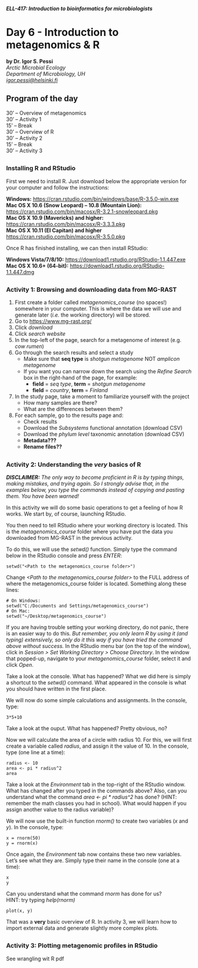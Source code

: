 <p><em><strong>ELL-417: Introduction to bioinformatics for microbiologists</strong></em></p>
<h1 id="day-6---introduction-to-metagenomics--r">Day 6 - Introduction to metagenomics &amp; R</h1>
<p><strong>by Dr. Igor S. Pessi</strong><br>
<em>Arctic Microbial Ecology<br>
Department of Microbiology, UH<br>
<a href="mailto:igor.pessi@helsinki.fi">igor.pessi@helsinki.fi</a></em></p>
<h2 id="program-of-the-day">Program of the day</h2>
<p>30’ – Overview of metagenomics<br>
30’ – Activity 1<br>
15’ – Break<br>
30’ – Overview of R<br>
30’ – Activity 2<br>
15’  –  Break<br>
30’ – Activity 3</p>
<h2 id="section"></h2>
<h3 id="installing-r-and-rstudio">Installing R and RStudio</h3>
<p>First we need to install R. Just download below the appropriate version for your computer and follow the instructions:</p>
<p><strong>Windows:</strong> <a href="https://cran.rstudio.com/bin/windows/base/R-3.5.0-win.exe">https://cran.rstudio.com/bin/windows/base/R-3.5.0-win.exe</a><br>
<strong>Mac OS X 10.6 (Snow Leopard) – 10.8 (Mountain Lion):</strong> <a href="https://cran.rstudio.com/bin/macosx/R-3.2.1-snowleopard.pkg">https://cran.rstudio.com/bin/macosx/R-3.2.1-snowleopard.pkg</a><br>
<strong>Mac OS X 10.9 (Mavericks) and higher:</strong> <a href="https://cran.rstudio.com/bin/macosx/R-3.3.3.pkg">https://cran.rstudio.com/bin/macosx/R-3.3.3.pkg</a><br>
<strong>Mac OS X 10.11 (El Capitan) and higher</strong> <a href="https://cran.rstudio.com/bin/macosx/R-3.5.0.pkg">https://cran.rstudio.com/bin/macosx/R-3.5.0.pkg</a></p>
<p>Once R has finished installing, we can then install RStudio:</p>
<p><strong>Windows Vista/7/8/10:</strong> <a href="https://download1.rstudio.org/RStudio-1.1.447.exe">https://download1.rstudio.org/RStudio-1.1.447.exe</a><br>
<strong>Mac OS X 10.6+ (64-bit):</strong> <a href="https://download1.rstudio.org/RStudio-1.1.447.dmg">https://download1.rstudio.org/RStudio-1.1.447.dmg</a></p>
<h2 id="section-1"></h2>
<h3 id="activity-1-browsing-and-downloading-data-from-mg-rast">Activity 1: Browsing and downloading data from MG-RAST</h3>
<ol>
<li>First create a folder called <em>metagenomics_course</em> (no spaces!) somewhere in your computer. This is where the data we will use and generate later (<em>i.e.</em> the working directory) will be stored.</li>
<li>Go to <a href="https://www.mg-rast.org/">https://www.mg-rast.org/</a></li>
<li>Click <em>download</em></li>
<li>Click <em>search website</em></li>
<li>In the top-left of the page, search for a metagenome of interest (e.g. <em>cow rumen</em>)</li>
<li>Go through the search results and select a study
<ul>
<li>Make sure that <strong>seq type</strong> is <em>shotgun metagenome</em> NOT <em>amplicon metagenome</em></li>
<li>If you want you can narrow down the search using the <em>Refine Search</em> box in the right-hand of the page, for example:
<ul>
<li><strong>field</strong> = <em>seq type</em>, <strong>term</strong> = <em>shotgun metagenome</em></li>
<li><strong>field</strong> = <em>country</em>, <strong>term</strong> = <em>Finland</em></li>
</ul>
</li>
</ul>
</li>
<li>In the study page, take a moment to familiarize yourself with the project
<ul>
<li>How many samples are there?</li>
<li>What are the differences between them?</li>
</ul>
</li>
<li>For each sample, go to the results page and:
<ul>
<li>Check results</li>
<li>Download the <em>Subsystems</em> functional annotation (download CSV)</li>
<li>Download the <em>phylum level</em> taxonomic annotation (download CSV)</li>
<li><strong>Metadata???</strong></li>
<li><strong>Rename files??</strong></li>
</ul>
</li>
</ol>
<h2 id="section-2"></h2>
<h3 id="activity-2-understanding-the-very-basics-of-r">Activity 2: Understanding the <em>very</em> basics of R</h3>
<p><em><strong>DISCLAIMER:</strong> The only way to become proficient in R is by typing things, making mistakes, and trying again. So I strongly advise that, in the examples below, you type the commands instead of copying and pasting them. You have been warned!</em></p>
<p>In this activity we will do some basic operations to get a feeling of how R works. We start by, of course, launching RStudio.</p>
<p>You then need to tell RStudio where your working directory is located. This is the <em>metagenomics_course</em> folder where you have put the data you downloaded from MG-RAST in the previous activity.</p>
<p>To do this, we will use the <em>setwd()</em> function. Simply type the command below in the RStudio console  and press <em>ENTER</em>:</p>
<pre><code>setwd("&lt;Path to the metagenomics_course folder&gt;")
</code></pre>
<p>Change <em>&lt;Path to the metagenomics_course folder&gt;</em> to the FULL address of where the metagenomics_course folder is located. Something along these lines:</p>
<pre><code># On Windows:
setwd("C:/Documents and Settings/metagenomics_course")
# On Mac:
setwd("~/Desktop/metagenomics_course")
</code></pre>
<p>If you are having trouble setting your working directory, do not panic, there is an easier way to do this. <em>But remember, you only learn R by using it (and typing) extensively, so only do it this way if you have tried the command above without success.</em> In the RStudio menu bar (on the top of the window), click in <em>Session &gt; Set Working Directory &gt; Choose Directory</em>. In the window that popped-up, navigate to your <em>metagenomics_course</em> folder, select it and click <em>Open</em>.</p>
<p>Take a look at the console. What has happened? What we did here is simply a shortcut to the <em>setwd()</em> command. What appeared in the console is what you should have written in the first place.</p>
<p>We will now do some simple calculations and assignments. In the console, type:</p>
<pre><code>3*5+10 
</code></pre>
<p>Take a look at the ouput. What has happened? Pretty obvious, no?</p>
<p>Now we will calculate the area of a circle with radius 10. For this, we will first create a variable called <em>radius</em>, and assign it the value of 10. In the console, type (one line at a time):</p>
<pre><code>radius &lt;- 10
area &lt;- pi * radius^2
area
</code></pre>
<p>Take a look at the <em>Environment</em> tab in the top-right of the RStudio window. What has changed after you typed in the commands above? Also, can you understand what the command <em>area &lt;- pi * radius^2</em> has done? (HINT: remember the math classes you had in school). What would happen if you assign another value to the radius variable)?</p>
<p>We will now use the built-in function <em>rnorm()</em> to create two  variables (<em>x</em> and <em>y</em>). In the console, type:</p>
<pre><code>x = rnorm(50)
y = rnorm(x)
</code></pre>
<p>Once again, the <em>Environment</em> tab now contains these two new variables. Let’s see what they are. Simply type their name in the console (one at a time):</p>
<pre><code>x
y
</code></pre>
<p>Can you understand what the command <em>rnorm</em> has done for us?<br>
HINT: try typing <em>help(rnorm)</em></p>
<pre><code>plot(x, y)
</code></pre>
<p>That was a <strong>very</strong> basic overview of R. In activity 3, we will learn how to import external data and generate slightly more complex plots.</p>
<h2 id="section-3"></h2>
<h3 id="activity-3-plotting-metagenomic-profiles-in-rstudio">Activity 3: Plotting metagenomic profiles in RStudio</h3>
<p>See wrangling wit R pdf</p>

